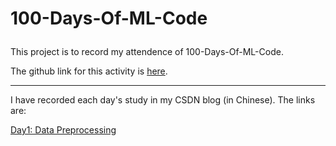 # 100-Days-Of-ML-Code </p>
This project is to record my attendence of 100-Days-Of-ML-Code.</p>
The github link for this activity is [here](https://github.com/Avik-Jain/100-Days-Of-ML-Code).<br />

****

I have recorded each day's study in my CSDN blog (in Chinese). The links are:</p>
[Day1: Data Preprocessing](https://blog.csdn.net/m0_37622530/article/details/81432949)<br />

